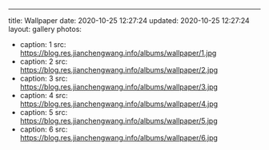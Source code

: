 ---
title: Wallpaper
date: 2020-10-25 12:27:24
updated: 2020-10-25 12:27:24
layout: gallery
photos:
  - caption: 1
    src: https://blog.res.jianchengwang.info/albums/wallpaper/1.jpg
  - caption: 2
    src: https://blog.res.jianchengwang.info/albums/wallpaper/2.jpg
  - caption: 3
    src: https://blog.res.jianchengwang.info/albums/wallpaper/3.jpg
  - caption: 4
    src: https://blog.res.jianchengwang.info/albums/wallpaper/4.jpg
  - caption: 5
    src: https://blog.res.jianchengwang.info/albums/wallpaper/5.jpg
  - caption: 6
    src: https://blog.res.jianchengwang.info/albums/wallpaper/6.jpg

